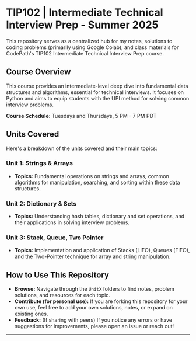 # TIP102 | Intermediate Technical Interview Prep - Summer 2025

This repository serves as a centralized hub for my notes, solutions to coding problems (primarily using Google Colab), and class materials for CodePath's TIP102 Intermediate Technical Interview Prep course.

## Course Overview

This course provides an intermediate-level deep dive into fundamental data structures and algorithms, essential for technical interviews. It focuses on Python and aims to equip students with the UPI method for solving common interview problems.

**Course Schedule:** Tuesdays and Thursdays, 5 PM - 7 PM PDT

## Units Covered

Here's a breakdown of the units covered and their main topics:

### Unit 1: Strings & Arrays

* **Topics:** Fundamental operations on strings and arrays, common algorithms for manipulation, searching, and sorting within these data structures.

### Unit 2: Dictionary & Sets

* **Topics:** Understanding hash tables, dictionary and set operations, and their applications in solving interview problems.

### Unit 3: Stack, Queue, Two Pointer

* **Topics:** Implementation and application of Stacks (LIFO), Queues (FIFO), and the Two-Pointer technique for array and string manipulation.

## How to Use This Repository

* **Browse:** Navigate through the `UnitX` folders to find notes, problem solutions, and resources for each topic.
* **Contribute (for personal use):** If you are forking this repository for your own use, feel free to add your own solutions, notes, or expand on existing ones.
* **Feedback:** (If sharing with peers) If you notice any errors or have suggestions for improvements, please open an issue or reach out!

---
